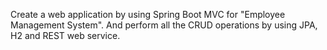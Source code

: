  Create a web application by using Spring Boot MVC for "Employee Management System". And perform all the CRUD operations by using JPA, H2 and REST web service.